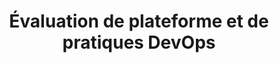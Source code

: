 ---
title: Évaluation de plateforme et de pratiques DevOps
ExternalLink: https://cdn2.hubspot.net/hubfs/732832/One-pagers/EN_CloudOps_OP_DevOps%20Platform%20and%20Practices%20Assessment_20-03-18.pdf
resources:
- name: "thumbnail"
  src: "dppa.png"
slug: "evaluation-de-plateforme-et-de-pratiques-devops"
---
